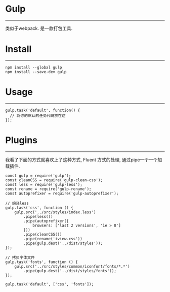 # Gulp
---

类似于webpack. 是一款打包工具.


# Install
---

```
npm install --global gulp
npm install --save-dev gulp
```

# Usage
---


```
gulp.task('default', function() {
  // 将你的默认的任务代码放在这
});
```

# Plugins
---

我看了下面的方式就喜欢上了这种方式, Fluent 方式的处理, 通过pipe一个一个加载插件.

```
const gulp = require('gulp');
const cleanCSS = require('gulp-clean-css');
const less = require('gulp-less');
const rename = require('gulp-rename');
const autoprefixer = require('gulp-autoprefixer');

// 编译less
gulp.task('css', function () {
    gulp.src('../src/styles/index.less')
        .pipe(less())
        .pipe(autoprefixer({
            browsers: ['last 2 versions', 'ie > 8']
        }))
        .pipe(cleanCSS())
        .pipe(rename('iview.css'))
        .pipe(gulp.dest('../dist/styles'));
});

// 拷贝字体文件
gulp.task('fonts', function () {
    gulp.src('../src/styles/common/iconfont/fonts/*.*')
        .pipe(gulp.dest('../dist/styles/fonts'));
});

gulp.task('default', ['css', 'fonts']);

```

